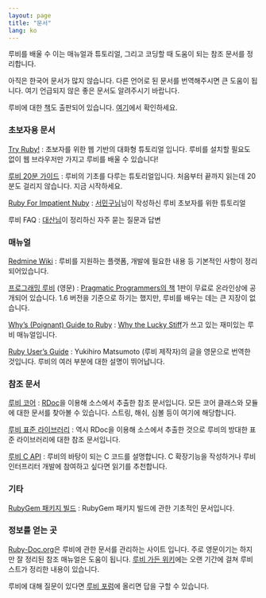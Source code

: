 ```yaml
---
layout: page
title: "문서"
lang: ko
---
```


루비를 배울 수 이는 매뉴얼과 튜토리얼, 그리고 코딩할 때 도움이 되는 참조 문서를 정리합니다.

아직은 한국어 문서가 많지 않습니다. 다른 언어로 된 문서를 번역해주시면 큰 도움이 됩니다. 여기 언급되지 않은 좋은 문서도
알려주시기 바랍니다.

루비에 대한 [책](books)도 출판되어 있습니다. [여기](books)에서 확인하세요.

### 초보자용 문서

[Try Ruby!][1]
: 초보자를 위한 웹 기반의 대화형 튜토리얼 입니다. 루비를 설치할 필요도 없이 웹 브라우저만 가지고 루비를 배울 수 있습니다!

[루비 20분 가이드](/ko/documentation/quickstart/)
: 루비의 기초를 다루는 튜토리얼입니다. 처음부터 끝까지 읽는데 20분도 걸리지 않습니다. 지금 시작하세요.

[Ruby For Impatient Nuby][2]
: [서민구님][3]님이 작성하신 루비 초보자를 위한 튜토리얼

루비 FAQ
: [대산님][4]이 정리하신 자주 묻는 질문과 답변
### 매뉴얼

[Redmine Wiki][5]
: 루비를 지원하는 플랫폼, 개발에 필요한 내용 등 기본적인 사항이 정리되어있습니다.

[프로그래밍 루비][6] (영문)
: [Pragmatic Programmers의 책][7] 1판이 무료로 온라인상에 공개되어 있습니다. 1.6 버전을 기준으로
  하기는 했지만, 루비를 배우는 데는 큰 지장이 없습니다.

[Why’s (Poignant) Guide to Ruby][8]
: [Why the Lucky Stiff][9]가 쓰고 있는 재미있는 루비 매뉴얼입니다.

[Ruby User’s Guide][10]
: Yukihiro Matsumoto (루비 제작자)의 글을 영문으로 번역한 것입니다. 루비의 여러 부분에 대한 설명이
  뛰어납니다.

### 참조 문서

[루비 코어][11]
: [RDoc][12]을 이용해 소스에서 추출한 참조 문서입니다. 모든 코어 클래스와 모듈에 대한 문서를 찾아볼 수 있습니다.
  스트링, 해쉬, 심볼 등이 여기에 해당합니다.

[루비 표준 라이브러리][13]
: 역시 RDoc을 이용해 소스에서 추출한 것으로 루비의 방대한 표준 라이브러리에 대한 참조 문서입니다.

[루비 C API][14]
: 루비의 바탕이 되는 C 코드를 설명합니다. C 확장기능을 작성하거나 루비 인터프리터 개발에 참여하고 싶다면 읽기를 추천합니다.
### 기타

[RubyGem 패키지 빌드][15]
: RubyGem 패키지 빌드에 관한 기초적인 문서입니다.

### 정보를 얻는 곳

[Ruby-Doc.org][16]은 루비에 관한 문서를 관리하는 사이트 입니다. 주로 영문이기는 하지만 잘 정리된 참조 매뉴얼은
도움이 됩니다. [루비 가든 위키][17]에는 오랜 기간에 걸쳐 루비스트가 정리한 내용이 있습니다.

루비에 대해 질문이 있다면 [루비 포럼][18]에 올리면 답을 구할 수 있습니다.



[1]: http://tryruby.org/ 
[2]: http://docs.google.com/View?docid=ajb44wcvmjj8_2fg33f2 
[3]: http://mkseo.pe.kr/ 
[4]: http://beyond.daesan.com/pages/ruby-faq 
[5]: http://redmine.ruby-lang.org/projects/ruby/wiki 
[6]: http://www.ruby-doc.org/docs/ProgrammingRuby/ 
[7]: http://pragmaticprogrammer.com/titles/ruby/index.html 
[8]: http://qa.poignantguide.net/ 
[9]: http://whytheluckystiff.net 
[10]: http://www.rubyist.net/~slagell/ruby/ 
[11]: http://www.ruby-doc.org/core 
[12]: http://rdoc.sourceforge.net 
[13]: http://www.ruby-doc.org/stdlib 
[14]: http://www.ruby-doc.org/doxygen/current/ 
[15]: http://www.ruby-lang.org/ko/documentation/rubygem-packaging 
[16]: http://ruby-doc.org 
[17]: http://wiki.rubygarden.org/Ruby 
[18]: http://forum.rubykr.org 
